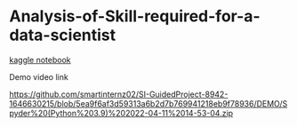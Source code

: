 # Analysis-of-Skill-required-for-a-data-scientist
[kaggle notebook](https://www.kaggle.com/kambojharyana/personality-type-analysis)


Demo video link 

https://github.com/smartinternz02/SI-GuidedProject-8942-1646630215/blob/5ea9f6af3d59313a6b2d7b769941218eb9f78936/DEMO/Spyder%20(Python%203.9)%202022-04-11%2014-53-04.zip
